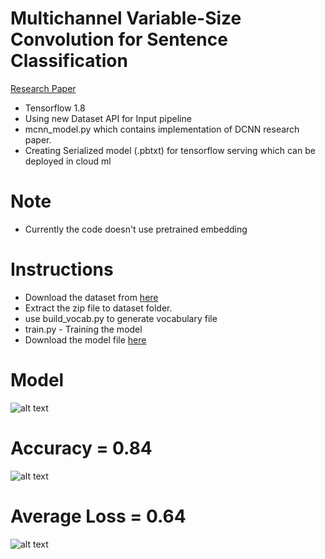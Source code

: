 # Multichannel Variable-Size Convolution for Sentence Classification
[Research Paper](https://arxiv.org/abs/1603.04513)

- Tensorflow 1.8
- Using new Dataset API for Input pipeline
- mcnn_model.py which contains implementation of DCNN research paper.
- Creating Serialized model (.pbtxt) for tensorflow serving which can be deployed in cloud ml

# Note

- Currently the code doesn't use pretrained embedding

# Instructions

- Download the dataset from [here](https://drive.google.com/open?id=1by4tC8qrAte8o5pXR2vTG6YMe-33c7eS)
- Extract the zip file to dataset folder.
- use build_vocab.py to generate vocabulary file
- train.py - Training the model
- Download the model file [here](https://drive.google.com/open?id=1pbTjOuEc6jBrJPGWrxyxJWIOZsYLcNxg)

Model
=====
![alt text](https://github.com/KishoreKarunakaran/CloudML-Serving/blob/master/research/MCNN/images/mvcnn.png)

Accuracy = 0.84
===============
![alt text](https://github.com/KishoreKarunakaran/CloudML-Serving/blob/master/research/MCNN/images/GRAPH.png)

Average Loss = 0.64
=====================
![alt text](https://github.com/KishoreKarunakaran/CloudML-Serving/blob/master/research/MCNN/images/LOSS.PNG)

